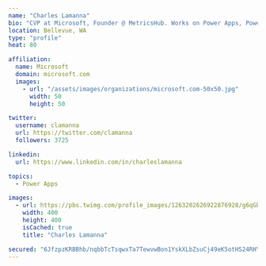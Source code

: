 ```yaml
---
name: "Charles Lamanna"
bio: "CVP at Microsoft, Founder @ MetricsHub. Works on Power Apps, Power Automate, Power Virtual Agent, Common Data Service and Dynamics 365."
location: Bellevue, WA
type: "profile"
heat: 80

affiliation:
  name: Microsoft
  domain: microsoft.com
  images:
    - url: "/assets/images/organizations/microsoft.com-50x50.jpg"
      width: 50
      height: 50

twitter:
  username: clamanna
  url: https://twitter.com/clamanna
  followers: 3725

linkedin:
  url: https://www.linkedin.com/in/charleslamanna

topics:
  - Power Apps

images:
  - url: https://pbs.twimg.com/profile_images/1263202626922876928/g6qGbHZ-_400x400.jpg
    width: 400
    height: 400
    isCached: true
    title: "Charles Lamanna"

secured: "6JfzpzKRBBhb/nqbbTcTsqwxTa7TewvwBon1YskXLbZsuCj49eK5otHS24RHY86FaUG6cnlij7hT2fEy8vcOxSLcF5T2ofAQcOGce5ovPSl3l4V+u2Y97TujEbM7MjgeHltSFJcsZQm2MAJPConVC0/0M6DxbG+k2A9SmhzEolud0gMgtthuvG8JVg/ENE3nC5hQd6oYA4EwPDOF/2poywakYpxZ5cxjUexlS1mValszcyvmNg1ddMIRGx3x94/APukGcga3pkCrkOAi1HO+7kWvWoWc6nkstZejpSUpfEmrvsyFeJfdn56oEnb+Wgwqw2bg60e4XfoqG4uPzMnaB3XFaa3fuvjdmPI/A78bjSEV6qLDlalQcBOkQUtN3l4V0CdfXoVpGyLM5lFIRZDzqo+Y+TPyJbgufwL/YMLiSso=;CMjqeB2Ogu2tfVCW3xiA1g=="
---
```


